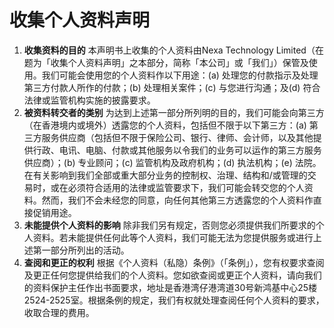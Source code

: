# 收集个人资料声明

1. **收集资料的目的** 本声明书上收集的个人资料由Nexa Technology Limited（在题为「收集个人资料声明」之本部分，简称「本公司」或「我们」）保管及使用。我们可能会使用您的个人资料作以下用途：(a) 处理您的付款指示及处理第三方付款人所作的付款；(b) 处理相关案件；(c) 与您进行沟通；及(d) 符合法律或监管机构实施的披露要求。
2. **被资料转交者的类别** 为达到上述第一部分所列明的目的，我们可能会向第三方（在香港境内或境外）透露您的个人资料，包括但不限于以下第三方：(a) 第三方服务供应商（包括但不限于保险公司、银行、律师、会计师，以及其他提供行政、电讯、电脑、付款或其他服务以令我们的业务可以运作的第三方服务供应商）；(b) 专业顾问；(c) 监管机构及政府机构；(d) 执法机构；(e) 法院。在有关影响到我们全部或重大部分业务的控制权、治理、结构和/或管理的交易时，或在必须符合适用的法律或监管要求下，我们可能会转交您的个人资料。然而，我们不会未经您的同意，向任何其他第三方透露您的个人资料作直接促销用途。
3. **未能提供个人资料的影响** 除非我们另有规定，否则您必须提供我们所要求的个人资料。若未能提供任何此等个人资料，我们可能无法为您提供服务或进行上述第一部分所列出的活动。
4. **查阅和更正的权利** 根据《个人资料（私隐）条例》（「条例」），您有权要求查阅及更正任何您提供给我们的个人资料。您如欲查阅或更正个人资料，请向我们的资料保护主任作出书面要求，地址是香港湾仔港湾道30号新鸿基中心25楼2524-2525室。根据条例的规定，我们有权就处理查阅任何个人资料的要求，收取合理的费用。
